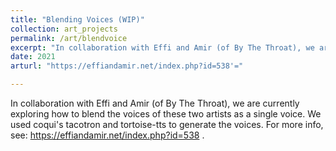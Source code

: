 ```yaml
---
title: "Blending Voices (WIP)"
collection: art_projects
permalink: /art/blendvoice
excerpt: "In collaboration with Effi and Amir (of By The Throat), we are currently exploring how to blend the voices of these two artists as a single voice.<br/><img src='/images/blending_voices.png'>"
date: 2021
arturl: "https://effiandamir.net/index.php?id=538'="

---
```


In collaboration with Effi and Amir (of By The Throat), we are currently exploring how to blend the voices of these two artists as a single voice. We used coqui's tacotron and tortoise-tts to generate the voices. For more info, see: https://effiandamir.net/index.php?id=538 .

